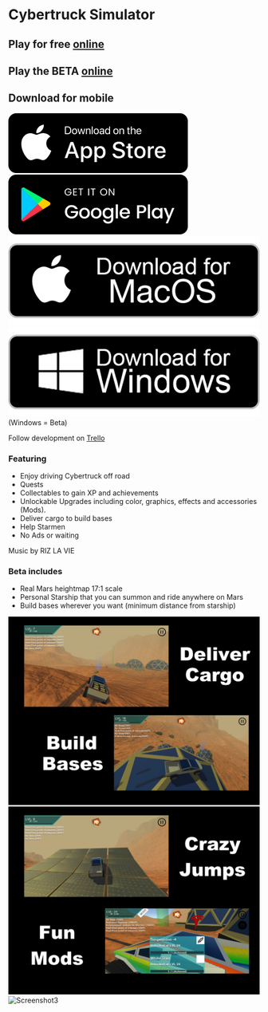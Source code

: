 # Cybertruck Simulator

## Play for free [online](https://cybertruck.ashmartian.com)

## Play the BETA [online](https://cybertruck.ashmartian.com/beta/index.html)

## Download for mobile
[![Download for iOS](Screenshots/App%20Store%20Badge.png)](https://apps.apple.com/us/app/cybertruck-sim/id1490936469?ls=1)  
[![Download for Android](Screenshots/Google%20Play%20Badge.png)](https://play.google.com/store/apps/details?id=life.brandonmartin.cybertruck)  
[![Download for Mac](Screenshots/68747470733a2f2f72656163686966792e696f2f77702d636f6e74656e742f75706c6f6164732f323031382f30392f6d61632d646f776e6c6f61642d627574746f6e2d312e706e67.png)](https://cybertruck-simulator.s3-us-west-2.amazonaws.com/CybertruckSimulator.dmg)  
[![Download for Windows](Screenshots/windows-button.png)](https://cybertruck-simulator.s3-us-west-2.amazonaws.com/ash-entertainment-cybertruck-sim-default-windows-desktop-64-bit-1.zip)  (Windows = Beta)

Follow development on [Trello](https://trello.com/b/8cJgFU5C/cybertruck-sim-development)

### Featuring

- Enjoy driving Cybertruck off road
- Quests
- Collectables to gain XP and achievements
- Unlockable Upgrades including color, graphics, effects and accessories (Mods).
- Deliver cargo to build bases
- Help Starmen
- No Ads or waiting

Music by RIZ LA VIE

### Beta includes

- Real Mars heightmap 17:1 scale
- Personal Starship that you can summon and ride anywhere on Mars
- Build bases wherever you want (minimum distance from starship)

![Screenshot](Screenshots/iPadCybertruckScreen1.png)
![Screenshot2](Screenshots/iPadCybertruckScreen2.png)
![Screenshot3](Screenshots/IMG_3922.PNG)

